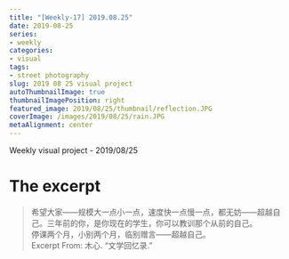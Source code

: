 ```yaml
---
title: "[Weekly-17] 2019.08.25"
date: 2019-08-25
series:
- weekly
categories:
- visual
tags:
- street photography
slug: 2019 08 25 visual project
autoThumbnailImage: true
thumbnailImagePosition: right
featured_image: 2019/08/25/thumbnail/reflection.JPG
coverImage: /images/2019/08/25/rain.JPG
metaAlignment: center
---
```


Weekly visual project - 2019/08/25
<!--more-->

# The excerpt
>希望大家——规模大一点小一点，速度快一点慢一点，都无妨——超越自己。三年前的你，是你现在的学生，你可以教训那个从前的自己。   
停课两个月，小别两个月，临别赠言——超越自己。    
Excerpt From: 木心. “文学回忆录.” 